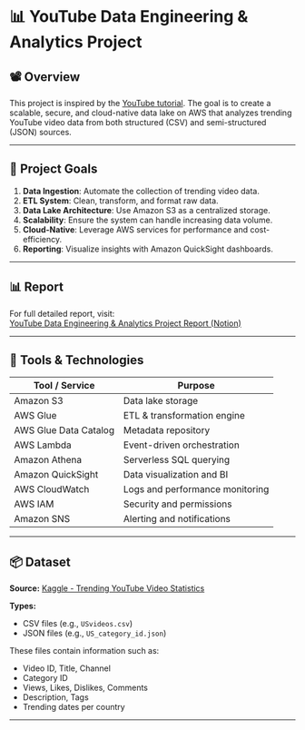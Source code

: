 # 📊 YouTube Data Engineering & Analytics Project

## 📽️ Overview

This project is inspired by the [YouTube tutorial](https://www.youtube.com/watch?v=yZKJFKu49Dk). The goal is to create a scalable, secure, and cloud-native data lake on AWS that analyzes trending YouTube video data from both structured (CSV) and semi-structured (JSON) sources.

---

## 🎯 Project Goals

1. **Data Ingestion**: Automate the collection of trending video data.  
2. **ETL System**: Clean, transform, and format raw data.  
3. **Data Lake Architecture**: Use Amazon S3 as a centralized storage.  
4. **Scalability**: Ensure the system can handle increasing data volume.  
5. **Cloud-Native**: Leverage AWS services for performance and cost-efficiency.  
6. **Reporting**: Visualize insights with Amazon QuickSight dashboards.

---

## 📊 Report
For full detailed report, visit:  
[YouTube Data Engineering & Analytics Project Report (Notion)](https://www.notion.so/Report-YouTube-Data-Engineering-Analytics-Project-20c1a18bc9a3803ab828fd81fbc5f5dd?source=copy_link)

---

## 🧰 Tools & Technologies

| Tool / Service          | Purpose                            |
|------------------------|----------------------------------|
| Amazon S3              | Data lake storage                 |
| AWS Glue               | ETL & transformation engine      |
| AWS Glue Data Catalog  | Metadata repository               |
| AWS Lambda             | Event-driven orchestration        |
| Amazon Athena          | Serverless SQL querying           |
| Amazon QuickSight      | Data visualization and BI         |
| AWS CloudWatch         | Logs and performance monitoring   |
| AWS IAM                | Security and permissions          |
| Amazon SNS             | Alerting and notifications        |

---

## 📦 Dataset

**Source:** [Kaggle - Trending YouTube Video Statistics](https://www.kaggle.com/datasets/datasnaek/youtube-new)

**Types:**

- CSV files (e.g., `USvideos.csv`)  
- JSON files (e.g., `US_category_id.json`)  

These files contain information such as:

- Video ID, Title, Channel  
- Category ID  
- Views, Likes, Dislikes, Comments  
- Description, Tags  
- Trending dates per country  

---
